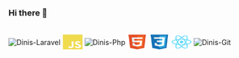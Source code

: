 ### Hi there 👋

<div style="display: inline_block"><br>
  
  <img align="center" alt="Dinis-Laravel" height="30" width="40" src="https://cdn.jsdelivr.net/gh/devicons/devicon/icons/laravel/laravel-plain.svg">
  <img align="center" alt="Dinis-Js" height="30" width="40" src="https://raw.githubusercontent.com/devicons/devicon/master/icons/javascript/javascript-plain.svg">
  <img align="center" alt="Dinis-Php" height="30" width="40" src="https://raw.githubusercontent.com/jmnote/z-icons/master/svg/php.svg">
  <img align="center" alt="Dinis-HTML" height="30" width="40" src="https://raw.githubusercontent.com/devicons/devicon/master/icons/html5/html5-original.svg">
  <img align="center" alt="Dinis-CSS" height="30" width="40" src="https://raw.githubusercontent.com/devicons/devicon/master/icons/css3/css3-original.svg">
    <img align="center" alt="Dinis-React" height="30" width="40" src="https://raw.githubusercontent.com/devicons/devicon/master/icons/react/react-original.svg">
  <img align="center" alt="Dinis-Git" height="30" width="40" src="https://raw.githubusercontent.com/jmnote/z-icons/master/svg/git.svg">
</div>
